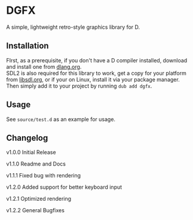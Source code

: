 # DGFX
A simple, lightweight retro-style graphics library for D.

## Installation

FIrst, as a prerequisite, if you don't have a D compiler installed, download and install one from [dlang.org](https://dlang.org).  
SDL2 is also required for this library to work, get a copy for your platform from [libsdl.org](https://libsdl.org), or if your on Linux, install it via your package manager.  
Then simply add it to your project by running ```dub add dgfx```.
## Usage

See ```source/test.d``` as an example for usage.

## Changelog

v1.0.0 Initial Release

v1.1.0 Readme and Docs

v1.1.1 Fixed bug with rendering

v1.2.0 Added support for better keyboard input

v1.2.1 Optimized rendering

v1.2.2 General Bugfixes